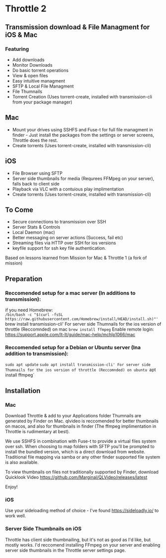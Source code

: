 #  Throttle 2

## Transmission download & File Managment for iOS & Mac

### Featuring
- Add downloads
- Monitor Downloads
- Do basic torrent operations
- View & open files
- Easy intuitive managment
- SFTP & Local File Managment
- File Thumnails
- Torrent Creation (Uses torrent-create, installed with transmission-cli from your package manager)

## Mac
- Mount your drives using SSHFS and Fuse-t for full file managment in finder - Just install the packages from the settings or server screens, Throttle does the rest.
- Create torrents (Uses torrent-create, installed with transmission-cli)

## iOS
- File Browser using SFTP
- Server side thumbnails for media (Requrees FFMpeg on your server), falls back to client side
- Playback via VLC with a contuious play implimentation
- Create torrents (Uses torrent-create, installed with transmission-cli)

## To Come
- Secure connections to transmission over SSH
- Server Stats & Controls
- Local Daemon (mac)
- Better messaging on server actions (Success, fail etc)
- Streaming files via HTTP over SSH for ios versions
- keyfile support for ssh key file authentication.

Based on lessons learned from Mission for Mac & Throttle 1 (a fork of mission)

## Preparation
### Reccomended setup for a mac server (In additions to transmission):
if you need Homebrew:  
`/bin/bash -c "$(curl -fsSL https://raw.githubusercontent.com/Homebrew/install/HEAD/install.sh)"'
`brew install transmission-cli'
For server side Thumnails for the ios version of throttle (Reccomnded) on mac
`brew install ffmpeg`
Enable remote login: https://support.apple.com/lt-lt/guide/mac-help/mchlp1066/mac

### Reccomended setup for a Debian or Ubuntu server (Ina addition to transmission):
`sudo apt update`
`sudo apt install transmission-cli'
For server side Thumnails for the ios version of throttle (Reccomnded) on ubuntu
`apt install ffmpeg`



## Installation

### Mac
Download Throttle & add to your Applications folder
Thumnails are generated by Finder on Mac. qlvideo is reccomended for better thumbnails on macos, and also for thumbnails in finder (The ffmpeg implimentation in Throttle is rudimentary at best).

We use SSHFS in combination with Fuse-t to provide a virtual files system over ssh. When choosing to map folders with SFTP you'll be prompted to install the bundled version, which is a direct download from website.
Traditional file mapping via samba or any other finder supported file system is also available. 

To view thumbnails on files not traditionally supported by Finder, download Quicklook Video
https://github.com/Marginal/QLVideo/releases/latest

Enjoy!

### iOS
Use your sideloading method of choice - I've found https://sideloadly.io/ to work well.

### Server Side Thumbnails on iOS
Throttle has client side thumbnailing, but it's not as good as I'd like, but mostly works. 
I'd reccomend installing FFmpeg on your server and enabling server side thumbnails in the Throttle server settings page.
